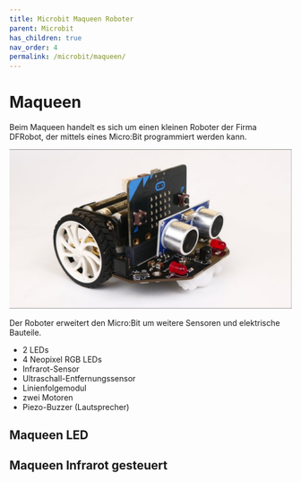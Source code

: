 ```yaml
---
title: Microbit Maqueen Roboter
parent: Microbit
has_children: true
nav_order: 4
permalink: /microbit/maqueen/
---
```


# Maqueen

Beim Maqueen handelt es sich um einen kleinen Roboter der Firma DFRobot, der mittels eines Micro:Bit programmiert werden kann.

![Maqueen Robot](./maqueen.jpeg "Maqueen Robot")

Der Roboter erweitert den Micro:Bit um weitere Sensoren und elektrische Bauteile.

- 2 LEDs
- 4 Neopixel RGB LEDs
- Infrarot-Sensor
- Ultraschall-Entfernungssensor
- Linienfolgemodul
- zwei Motoren
- Piezo-Buzzer (Lautsprecher)

## Maqueen LED

## Maqueen Infrarot gesteuert

